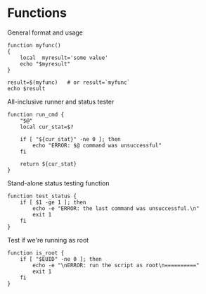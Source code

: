 # Functions
General format and usage
```shell
function myfunc() 
{ 
    local  myresult='some value' 
    echo "$myresult" 
} 
 
result=$(myfunc)   # or result=`myfunc` 
echo $result 
```

All-inclusive runner and status tester
```shell
function run_cmd {
    "$@"
    local cur_stat=$?
    
    if [ "${cur_stat}" -ne 0 ]; then
        echo "ERROR: $@ command was unsuccessful"
    fi
    
    return ${cur_stat}
}
```

Stand-alone status testing function 
```shell
function test_status {
    if [ $1 -ge 1 ]; then
        echo -e "ERROR: the last command was unsuccessful.\n"
        exit 1
    fi
}
```

Test if we're running as root
```shell
function is_root {
    if [ "$EUID" -ne 0 ]; then
        echo -e "\nERROR: run the script as root\n=========="
        exit 1
    fi
}
```
